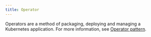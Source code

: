 ```yaml
---
title: Operator
---
```

Operators are a method of packaging, deploying and managing a Kubernetes application. For more information, see [Operator pattern](https://kubernetes.io/docs/concepts/extend-kubernetes/operator/).
